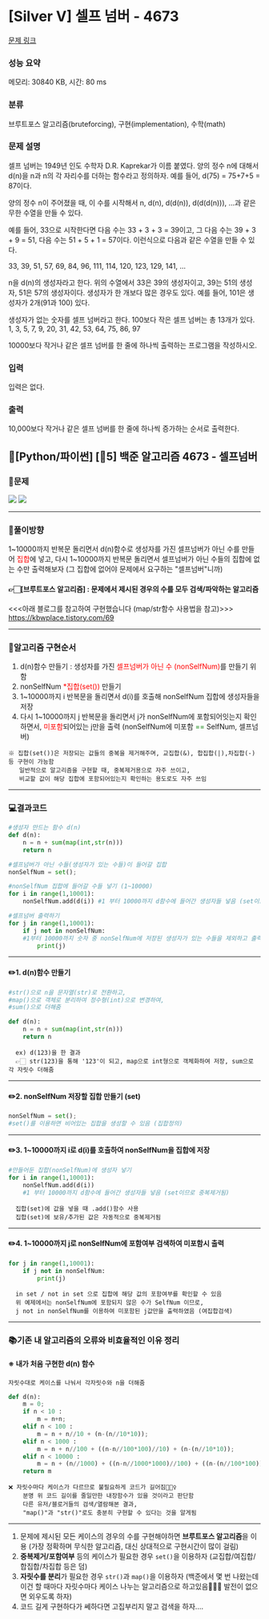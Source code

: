 # [Silver V] 셀프 넘버 - 4673 

[문제 링크](https://www.acmicpc.net/problem/4673) 

### 성능 요약

메모리: 30840 KB, 시간: 80 ms

### 분류

브루트포스 알고리즘(bruteforcing), 구현(implementation), 수학(math)

### 문제 설명

<p>셀프 넘버는 1949년 인도 수학자 D.R. Kaprekar가 이름 붙였다. 양의 정수 n에 대해서 d(n)을 n과 n의 각 자리수를 더하는 함수라고 정의하자. 예를 들어, d(75) = 75+7+5 = 87이다.</p>

<p>양의 정수 n이 주어졌을 때, 이 수를 시작해서 n, d(n), d(d(n)), d(d(d(n))), ...과 같은 무한 수열을 만들 수 있다. </p>

<p>예를 들어, 33으로 시작한다면 다음 수는 33 + 3 + 3 = 39이고, 그 다음 수는 39 + 3 + 9 = 51, 다음 수는 51 + 5 + 1 = 57이다. 이런식으로 다음과 같은 수열을 만들 수 있다.</p>

<p>33, 39, 51, 57, 69, 84, 96, 111, 114, 120, 123, 129, 141, ...</p>

<p>n을 d(n)의 생성자라고 한다. 위의 수열에서 33은 39의 생성자이고, 39는 51의 생성자, 51은 57의 생성자이다. 생성자가 한 개보다 많은 경우도 있다. 예를 들어, 101은 생성자가 2개(91과 100) 있다. </p>

<p>생성자가 없는 숫자를 셀프 넘버라고 한다. 100보다 작은 셀프 넘버는 총 13개가 있다. 1, 3, 5, 7, 9, 20, 31, 42, 53, 64, 75, 86, 97</p>

<p>10000보다 작거나 같은 셀프 넘버를 한 줄에 하나씩 출력하는 프로그램을 작성하시오.</p>

### 입력 

 <p>입력은 없다.</p>

### 출력 

 <p>10,000보다 작거나 같은 셀프 넘버를 한 줄에 하나씩 증가하는 순서로 출력한다.</p>

## 📖[Python/파이썬] [🥈5] 백준 알고리즘 4673 - 셀프넘버
### 📜문제
![](https://velog.velcdn.com/images/keynene/post/956bffaf-9cf0-4afc-b2c5-705158b12540/image.png)
![](https://velog.velcdn.com/images/keynene/post/a45ad355-6fd5-4d1f-b8e6-48e29d2fa7ee/image.png)
* * *
### 📕풀이방향
1~10000까지 반복문 돌리면서 d(n)함수로 생성자를 가진 셀프넘버가 아닌 수를 만들어 <span style='color:red'>집합</span>에 넣고,
다시 1~10000까지 반복문 돌리면서 셀프넘버가 아닌 수들의 집합에 없는 수만 출력해보자
(그 집합에 없어야 문제에서 요구하는 "셀프넘버"니까)
#### 👉🏻[브루트포스 알고리즘] : 문제에서 제시된 경우의 수를 모두 검색/파악하는 알고리즘

<<<아래 블로그를 참고하여 구현했습니다 (map/str함수 사용법을 참고)>>>
https://kbwplace.tistory.com/69
* * *

### 📝알고리즘 구현순서
1. d(n)함수 만들기 : 생성자를 가진 <span style='color:red'>셀프넘버가 아닌 수 (nonSelfNum)</span>를 만들기 위함
2. nonSelfNum <span style='color:red'>*집합(set())</span> 만들기
3. 1~10000까지 i 반복문을 돌리면서 d(i)를 호출해 nonSelfNum 집합에 생성자들을 저장
4. 다시 1~10000까지 j 반복문을 돌리면서 j가 nonSelfNum에 포함되어잇는지 확인하면서,
   <span style='color:red'>미포함</span>되어있는 j만을 출력 (nonSelfNum에 미포함 <span style='color:green'>==</span> SelfNum, 셀프넘버)
```
※ 집합(set())은 저장되는 값들의 중복을 제거해주며, 교집합(&), 합집합(|),차집합(-) 등 구현이 가능함
   일반적으로 알고리즘을 구현할 때, 중복제거용으로 자주 쓰이고,
   비교할 값이 해당 집합에 포함되어있는지 확인하는 용도로도 자주 쓰임
```
* * *
### 💻결과코드
```python
#생성자 만드는 함수 d(n)
def d(n):
    n = n + sum(map(int,str(n)))
    return n

#셀프넘버가 아닌 수들(생성자가 있는 수들)이 들어갈 집합
nonSelfNum = set();

#nonSelfNum 집합에 들어갈 수들 넣기 (1~10000)
for i in range(1,10001):
    nonSelfNum.add(d(i)) #1 부터 10000까지 d함수에 들어간 생성자들 넣음 (set이므로 중복제거됨)

#셀프넘버 출력하기
for j in range(1,10001):
    if j not in nonSelfNum:  
    #1부터 10000까지 숫자 중 nonSelfNum에 저장된 생성자가 있는 수들을 제외하고 출력함
        print(j)
```

* * *
#### ✏️1. d(n)함수 만들기
```python
#str()으로 n을 문자열(str)로 전환하고, 
#map()으로 객체로 분리하여 정수형(int)으로 변경하여,
#sum()으로 더해줌

def d(n):
    n = n + sum(map(int,str(n)))
    return n
```
```
  ex) d(123)을 한 결과
  👉🏻 str(123)을 통해 '123'이 되고, map으로 int형으로 객체화하여 저장, sum으로 각 자릿수 더해줌
```

* * *
#### ✏️2. nonSelfNum 저장할 집합 만들기 (set)
```python
nonSelfNum = set();
#set()를 이용하면 비어있는 집합을 생성할 수 있음 (집합정의)
```
* * *
#### ✏️3. 1~10000까지 i로 d(i)를 호출하여 nonSelfNum을 집합에 저장
```python
#만들어둔 집합(nonSelfNum)에 생성자 넣기
for i in range(1,10001):
    nonSelfNum.add(d(i)) 
    #1 부터 10000까지 d함수에 들어간 생성자들 넣음 (set이므로 중복제거됨)
```
```
  집합(set)에 값을 넣을 때 .add()함수 사용
  집합(set)에 보유/추가된 값은 자동적으로 중복제거됨
```
* * *
#### ✏️4. 1~10000까지 j로 nonSelfNum에 포함여부 검색하여 미포함시 출력
```python
for j in range(1,10001):
    if j not in nonSelfNum: 
        print(j)
```
```
  in set / not in set 으로 집합에 해당 값의 포함여부를 확인할 수 있음
  위 예제에서는 nonSelfNum에 포함되지 않은 수가 SelfNum 이므로,
  j not in nonSelfNum를 이용하여 미포함된 j값만을 출력하였음 (여집합검색)
```
* * *
### 📚기존 내 알고리즘의 오류와 비효율적인 이유 정리
#### ※ 내가 처음 구현한 d(n) 함수
```자릿수대로 케이스를 나눠서 각자릿수와 n을 더해줌```
```python
def d(n):
    m = 0;
    if n < 10 :
        m = n+n;
    elif n < 100 :
        m = n + n//10 + (n-(n//10*10));
    elif n < 1000 :
        m = n + n//100 + ((n-n//100*100)//10) + (n-(n//10*10));
    elif n < 10000 :
        m = n + (n//1000) + ((n-n//1000*1000)//100) + ((n-(n//100*100))//10) + (n-(n//10*10));
    return m
```
```
❌ 자릿수마다 케이스가 다르므로 불필요하게 코드가 길어짐🤦🏻‍♀️
    분명 위 코드 길이를 줄일만한 내장함수가 있을 것이라고 판단함
    다른 유저/블로거들의 검색/열람해본 결과, 
    "map()"과 "str()"로도 충분히 구현할 수 있다는 것을 알게됨
```

* * *

1. 문제에 제시된 모든 케이스의 경우의 수를 구현해야하면 <span style="font-weight:bold">브루트포스 알고리즘</span>을 이용
    (가장 정확하며 무식한 알고리즘, 대신 상대적으로 구현시간이 많이 걸림)
2. <span style="font-weight:bold">중복제거/포함여부</span> 등의 케이스가 필요한 경우 <code>set()</code>을 이용하자
    (교집합/여집합/합집합/차집합 등은 덤)
3. <span style="font-weight:bold">자릿수를 분리</span>가 필요한 경우 <code>str()</code>과 <code>map()</code>을 이용하자
    (백준에서 몇 번 나왔는데 이건 할 때마다 자릿수마다 케이스 나누는 알고리즘으로 하고있음🤦🏻‍♀️
      발전이 없으면 외우도록 하자)
4. 코드 길게 구현하다가 쎄하다면 고집부리지 말고 검색을 하자....
